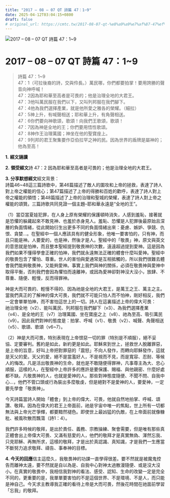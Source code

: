 ```yaml
---
title: "2017 – 08 – 07 QT 詩篇 47：1~9"
date: 2025-04-12T03:04:15+0800
draft: false
# original_url: https://cmtc.tw/2017-08-07-qt-%e8%a9%a9%e7%af%87-47%ef%bc%9a19
---
```


![2017 – 08 – 07 QT 詩篇 47：1\~9](/images/qt.jpg   "2017 – 08 – 07 QT 詩篇 47：1\~9")

# 2017 – 08 – 07 QT 詩篇 47：1\~9

> 詩篇 47：1\~9  
> 47：1（可拉後裔的詩，交與伶長。）萬民哪，你們都要拍掌！要用誇勝的聲音向神呼喊！  
> 47：2因為耶和華至高者是可畏的；他是治理全地的大君王。  
> 47：3他叫萬民服在我們以下，又叫列邦服在我們腳下。  
> 47：4他為我們選擇產業，就是他所愛之雅各的榮耀。（細拉）  
> 47：5神上升，有喊聲相送；耶和華上升，有角聲相送。  
> 47：6你們要向神歌頌，歌頌！向我們王歌頌，歌頌！  
> 47：7因為神是全地的王；你們要用悟性歌頌。  
> 47：8神作王治理萬國；神坐在他的聖寶座上。  
> 47：9列邦的君王聚集要作亞伯拉罕之神的民。因為世界的盾牌是屬神的；他為至高！

**1.** **經文誦讀**

**2.** **領受經文**詩 47：2 因為耶和華至高者是可畏的；他是治理全地的大君王。

**3. 分享默想經文**經文背景：  
詩篇46\~48這三篇詩歌中，第46篇描述了敵人的圍攻和上帝的拯救，表達了詩人對上帝之權能的信心；第47篇描述了上帝的得勝和百姓的歡呼，表達了詩人對上帝之權能的領悟；第48篇描述了上帝的治理和聖城的榮耀，表達了詩人對上帝之權能的頌贊。三篇詩歌共同見證一個主題–耶和華永遠是“全地的王”。

（1）當亞當夏娃犯罪，在人身上原有榮耀的保護頓時消失，人感到羞恥，接著就是恐懼的躲藏起來不敢見神、也羞於赤身見人。羞恥、恐懼是人犯罪後最原始且深層的負面情緒，從此開始衍生出更多不同的負面情緒出來：憂慮、嫉妒、爭競、仇恨、貪婪…。在聖經中一個人應該具有的健全形象，他唯一要害怕的，只有神，而且只能是神。人要愛的，也是神，然後才是人。聖經中的「敬畏」神，原文與英文的意思就是怕神，而且整本聖經提到敬畏神的次數，遠遠超過提到愛神。這是因為我們如果不懂得學會正確的怕神，我們就永遠無法正確的體會什麼叫愛神。聖經中的敬畏包含了懼怕、尊重。世人的害怕與愛通常是互相抵觸的，所以我們很難去體會我們能夠敬畏神，又能夠愛神。事實上我們與神的關係，必須在敬畏神與愛神中取得平衡，否則我們會因為懼怕而遠離神，或因為愛神卻對神沒大沒小，放肆、不尊重、隨便、輕慢，反而得罪神。

神是大而可畏的、輕慢不得的、因為祂是全地的大君王，是萬王之王、萬主之主。當我們真正的了解神的偉大可畏，我們就不可能只怕人而不怕神，剛好相反，我們一定會單單怕神，而不害怕這世上的一切。詩人在這裏描述上帝的偉大可畏：  
祂治理全地（v2）、能叫萬民、列邦服在我們腳下（v3）、為我們選擇產業（v4）、是全地的王（v7）治理萬國、坐在寶座之上（v8）、祂為至高、吸引萬民（v9）。因此我們對神的態度是：拍掌、呼喊（v1）、敬畏（v2）、喊聲、角聲相送（v5）、歌頌、歌頌（v6\~7）。

（2）神是大而可畏，特別表現在上帝恨惡一切的罪（特別是不順服），絕不妥協、定要審判。舊約是如此，新約更是如此。耶穌來到世上，拯救世人脫離罪惡，是上帝的旨意，好叫上帝把對罪惡的「震怒」不向人發作，而轉向耶穌發作，這就是天父的愛。天父的愛，絕不是當濫好人，不是視而不見，而是寬容、忍耐、等候人的悔改。凡是活出敬畏神的生命，就也是不敢隨便得罪神，凡事尊主為大、忠心順服，這樣的人，在聖經中上帝許多的應許是要保護、賜福、與他親密、什麼好處都不缺。凡敬畏神的人，也就是愛神的人。那些對神態度隨便、不聞不問、自我中心…，他們不管口頭或行為裝出多麼敬虔，但是絕對不是愛神的人，要愛神，一定要先學會「敬畏神」。

今天詩篇當詩人開始「體會」到上帝的偉大、可畏，他就自然地拍掌、呼喊、頌讚、敬拜。因為在偉大的君王上帝面前，祂是宇宙中唯一的焦點，世上所有一切都無法與上帝光芒爭輝，都要黯然褪色。即使世上最凶猛的仇敵，在上帝面前就像糠秕、被風吹散而飄蕩（詩1：4）。

我們許多時候的敬拜，是出於責任、義務、宗教操練、聚會需要，但是唯有那些真正體會出上帝偉大可畏、又滿有慈愛的人，他們的敬拜才是真實無偽、渾然忘我、只見耶穌、再無所求，這樣的敬拜，才是出於真認識、真知識，才是我們一生應當不斷努力追求敬拜、禱告、事奉神的目標。

**4. 今天的回應**信主這麼久，我敬畏神的功課一直學得很差。要不然就是被魔鬼控告而離神太遠，要不然就是自以為是、自我中心對神太過散漫隨便、或是沒大沒小。在真實的敬畏中，我相信我對神的看法、感受、認知、生命的改變一定是完全不同的，更重要的是，我單單要害怕的不是這個世界、不是環境、不是人，而只能是神自己。今天求主教導我正確的看待上帝是大而可畏，然後花時間在祂面前學習「忘我」的敬拜。